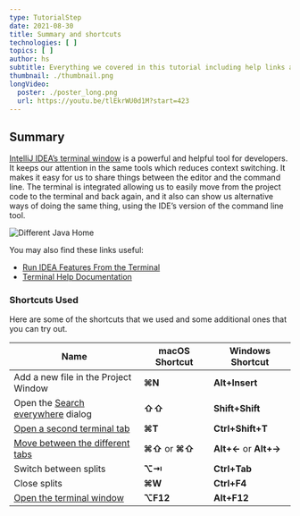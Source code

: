 ```yaml
---
type: TutorialStep
date: 2021-08-30
title: Summary and shortcuts
technologies: [ ]
topics: [ ]
author: hs
subtitle: Everything we covered in this tutorial including help links and shortcuts.
thumbnail: ./thumbnail.png
longVideo:
  poster: ./poster_long.png
  url: https://youtu.be/tlEkrWU0d1M?start=423
---
```


## Summary
[IntelliJ IDEA’s terminal window](https://www.jetbrains.com/help/idea/terminal-emulator.html) is a powerful and helpful tool for developers. It keeps our attention in the same tools which reduces context switching. It makes it easy for us to share things between the editor and the command line. The terminal is integrated allowing us to easily move from the project code to the terminal and back again, and it also can show us alternative ways of doing the same thing, using the IDE’s version of the command line tool.

![Different Java Home](different-java-home.png)

You may also find these links useful:
- [Run IDEA Features From the Terminal](https://blog.jetbrains.com/idea/2020/07/run-ide-features-from-the-terminal/)
- [Terminal Help Documentation](https://www.jetbrains.com/help/idea/terminal-emulator.html/)


### Shortcuts Used
Here are some of the shortcuts that we used and some additional ones that you can try out.

| Name                                                                                                      | macOS Shortcut   | Windows Shortcut       |
| --------------------------------------------------------------------------------------------------------- | ---------------- | ---------------------- |
| Add a new file in the Project Window                                                                      | **⌘N**           | **Alt+Insert**         |
| Open the [Search everywhere](https://www.jetbrains.com/help/idea/searching-everywhere.html) dialog        | **⇧⇧**           | **Shift+Shift**        |
| [Open a second terminal tab](https://www.jetbrains.com/help/idea/terminal-emulator.html#new_session)      | **⌘T**           | **Ctrl+Shift+T**       |
| [Move between the different tabs](https://www.jetbrains.com/help/idea/terminal-emulator.html#new_session) | **⌘⇧** or **⌘⇧** | **Alt+←** or **Alt+→** |
| Switch between splits                                                                                     | **⌥⇥**           | **Ctrl+Tab**           |
| Close splits                                                                                              | **⌘W**           | **Ctrl+F4**            |
| [Open the terminal window](https://www.jetbrains.com/help/idea/terminal-emulator.html#open-terminal)      | **⌥F12**         | **Alt+F12**            |